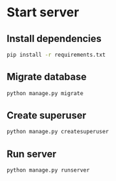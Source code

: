 # Start server
## Install dependencies
```bash
pip install -r requirements.txt
```

## Migrate database
```bash
python manage.py migrate
```

## Create superuser
```bash
python manage.py createsuperuser
```

## Run server
```bash
python manage.py runserver
```
